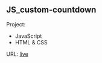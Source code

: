 ## JS_custom-countdown

Project:

- JavaScript
- HTML & CSS

URL:
[live](https://maziarmod.github.io/JS_custom-countdown/)
